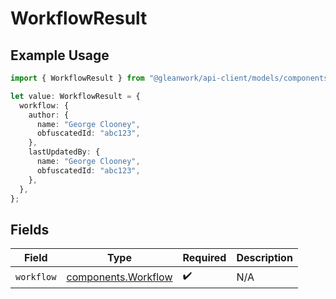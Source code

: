 # WorkflowResult

## Example Usage

```typescript
import { WorkflowResult } from "@gleanwork/api-client/models/components";

let value: WorkflowResult = {
  workflow: {
    author: {
      name: "George Clooney",
      obfuscatedId: "abc123",
    },
    lastUpdatedBy: {
      name: "George Clooney",
      obfuscatedId: "abc123",
    },
  },
};
```

## Fields

| Field                                                      | Type                                                       | Required                                                   | Description                                                |
| ---------------------------------------------------------- | ---------------------------------------------------------- | ---------------------------------------------------------- | ---------------------------------------------------------- |
| `workflow`                                                 | [components.Workflow](../../models/components/workflow.md) | :heavy_check_mark:                                         | N/A                                                        |